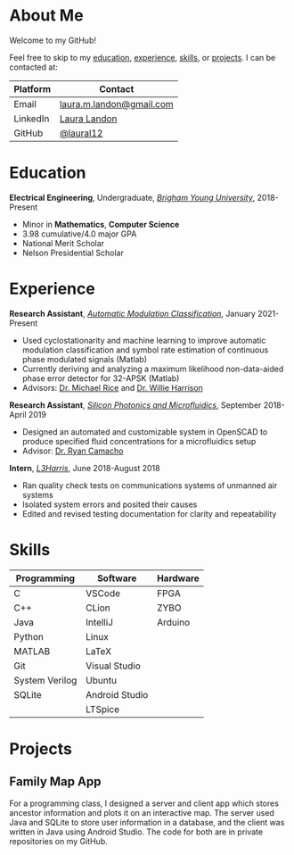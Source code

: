 # About Me

Welcome to my GitHub!

Feel free to skip to my [education](#education), [experience](#experience), [skills](#skills), or [projects](#projects). I can be contacted at:

|Platform|Contact|
|-|-|
|Email|laura.m.landon@gmail.com|
|LinkedIn|[Laura Landon](https://linkedin.com/in/laura-m-landon/)|
|GitHub|[@laural12](https://github.com/laural12)|

# Education

__Electrical Engineering__, Undergraduate, [_Brigham Young University_](https://www.byu.edu/), 2018-Present
* Minor in __Mathematics__, __Computer Science__
* 3.98 cumulative/4.0 major GPA
* National Merit Scholar
* Nelson Presidential Scholar

# Experience

__Research Assistant__, [_Automatic Modulation Classification_](https://icelab.byu.edu/amt-modulation-classifier), January 2021-Present
* Used cyclostationarity and machine learning to improve automatic modulation classification and symbol rate estimation of continuous phase modulated signals (Matlab)
* Currently deriving and analyzing a maximum likelihood non-data-aided phase error detector for 32-APSK (Matlab)
* Advisors: [Dr. Michael Rice](https://ece.byu.edu/faculty/michael_rice) and [Dr. Willie Harrison](https://ece.byu.edu/faculty/willie_harrison)

__Research Assistant__, [_Silicon Photonics and Microfluidics_](https://camacholab.byu.edu/), September 2018-April 2019
* Designed an automated and customizable system in OpenSCAD to produce specified fluid concentrations for a microfluidics setup
* Advisor: [Dr. Ryan Camacho](https://ece.byu.edu/directory/ryan-camacho)

__Intern__, [_L3Harris_](https://www.riggsconsultingllc.com/), June 2018-August 2018
*	Ran quality check tests on communications systems of unmanned air systems
*	Isolated system errors and posited their causes
*	Edited and revised testing documentation for clarity and repeatability

# Skills

|Programming    |Software      |Hardware|
|---            |---           |---     |
|C              |VSCode        |FPGA    |
|C++            |CLion         |ZYBO    |
|Java           |IntelliJ      |Arduino |
|Python         |Linux         |        |
|MATLAB         |LaTeX         |        |
|Git            |Visual Studio |        |
|System Verilog |Ubuntu        |        |
|SQLite         |Android Studio|        |
|               |LTSpice       |        |

# Projects

## Family Map App

For a programming class, I designed a server and client app which stores ancestor information and plots it on an interactive map. The server used Java and SQLite to store user information in a database, and the client was written in Java using Android Studio. The code for both are in private repositories on my GitHub. 
